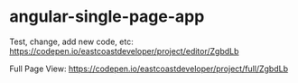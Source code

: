 # angular-single-page-app

Test, change, add new code, etc:
https://codepen.io/eastcoastdeveloper/project/editor/ZgbdLb


Full Page View:
https://codepen.io/eastcoastdeveloper/project/full/ZgbdLb
